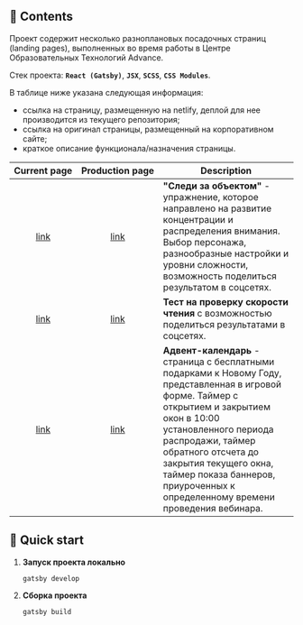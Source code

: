 ## 🚀 Contents

Проект содержит несколько разноплановых посадочных страниц (landing pages), выполненных во время работы в Центре Образовательных Технологий Advance.

Стек проекта: <strong><code>React (Gatsby)</code></strong>, <strong><code>JSX</code></strong>, <strong><code>SCSS</code></strong>, <strong><code>CSS Modules</code></strong>.

В таблице ниже указана следующая информация:
- ссылка на страницу, размещенную на netlify, деплой для нее производится из текущего репозитория;
- ссылка на оригинал страницы, размещенный на корпоративном сайте;
- краткое описание функционала/назначения страницы.

| Current&nbsp;page  | Production&nbsp;page | Description |
| :---: | :---: | --- |
| [link](https://electrifymylife-landing-pages.netlify.app/free/follow_the_object/)  | [link](https://advance.ru/free/follow_the_object/)  | **"Следи за объектом"** - упражнение, которое направлено на развитие концентрации и распределения внимания. Выбор персонажа, разнообразные настройки и уровни сложности, возможность поделиться результатом в соцсетях. |
| [link](https://electrifymylife-landing-pages.netlify.app/free/test_proverki_skorosti_chteniya/)  | [link](https://advance.ru/free/test_proverki_skorosti_chteniya/)  | **Тест на проверку скорости чтения** с возможностью поделиться результатами в соцсетях. |
| [link](https://electrifymylife-landing-pages.netlify.app/marathon/ngr_2024/advent_calendar/) | [link](https://advance.ru/marathon/ngr_2024/advent_calendar/) | **Адвент-календарь** - страница с бесплатными подарками к Новому Году, представленная в игровой форме. Таймер с открытием и закрытием окон в 10:00 установленного периода распродажи, таймер обратного отсчета до закрытия текущего окна, таймер показа баннеров, приуроченных к определенному времени проведения вебинара. |

## 🚀 Quick start

1.  **Запуск проекта локально**

    ```shell
    gatsby develop
    ```

2.  **Сборка проекта**

    ```shell
    gatsby build
    ```
